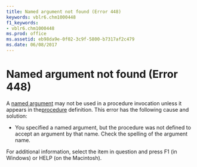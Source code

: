 ```yaml
---
title: Named argument not found (Error 448)
keywords: vblr6.chm1000448
f1_keywords:
- vblr6.chm1000448
ms.prod: office
ms.assetid: eb98da9e-0f02-3c9f-5800-b7317af2c479
ms.date: 06/08/2017
---
```



# Named argument not found (Error 448)

A [named argument](../../Glossary/vbe-glossary.md#named-argument) may not be used in a procedure invocation unless it appears in the[procedure](../../Glossary/vbe-glossary.md#procedure) definition. This error has the following cause and solution:



- You specified a named argument, but the procedure was not defined to accept an argument by that name. Check the spelling of the argument name.
    

For additional information, select the item in question and press F1 (in Windows) or HELP (on the Macintosh).

